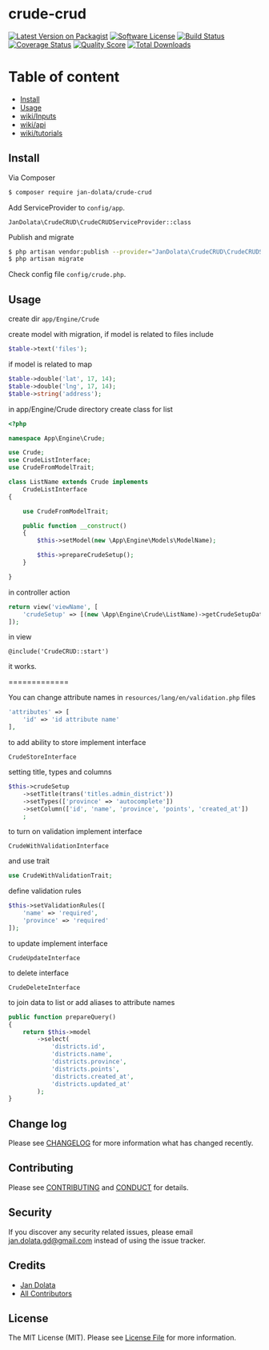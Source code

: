 # crude-crud

[![Latest Version on Packagist][ico-version]][link-packagist]
[![Software License][ico-license]](LICENSE.md)
[![Build Status][ico-travis]][link-travis]
[![Coverage Status][ico-scrutinizer]][link-scrutinizer]
[![Quality Score][ico-code-quality]][link-code-quality]
[![Total Downloads][ico-downloads]][link-downloads]

# Table of content
- [Install](#install)
- [Usage](#usage)
- [wiki/Inputs](#wiki/INPUTS.md)
- [wiki/api](wiki/API.md)
- [wiki/tutorials](wiki/TUTORIALS.md)

## Install

Via Composer

``` bash
$ composer require jan-dolata/crude-crud
```

Add ServiceProvider to `config/app`.

```
JanDolata\CrudeCRUD\CrudeCRUDServiceProvider::class
```

Publish and migrate

``` bash
$ php artisan vendor:publish --provider="JanDolata\CrudeCRUD\CrudeCRUDServiceProvider"
$ php artisan migrate
```

Check config file `config/crude.php`.

## Usage

create dir
`app/Engine/Crude`

create model with migration, if model is related to files include

```php
$table->text('files');
```

if model is related to map

```php
$table->double('lat', 17, 14);
$table->double('lng', 17, 14);
$table->string('address');
```

in app/Engine/Crude directory create class for list

```php
<?php

namespace App\Engine\Crude;

use Crude;
use CrudeListInterface;
use CrudeFromModelTrait;

class ListName extends Crude implements
    CrudeListInterface
{

    use CrudeFromModelTrait;

    public function __construct()
    {
        $this->setModel(new \App\Engine\Models\ModelName);

        $this->prepareCrudeSetup();
    }

}
```

in controller action

```php
return view('viewName', [
    'crudeSetup' => [(new \App\Engine\Crude\ListName)->getCrudeSetupData()]
]);
```

in view

```
@include('CrudeCRUD::start')
```

it works.

=============

You can change attribute names in `resources/lang/en/validation.php` files

```php
'attributes' => [
    'id' => 'id attribute name'
],
```

to add ability to store implement interface

`CrudeStoreInterface`

setting title, types and columns

```php
$this->crudeSetup
    ->setTitle(trans('titles.admin_district'))
    ->setTypes(['province' => 'autocomplete'])
    ->setColumn(['id', 'name', 'province', 'points', 'created_at'])
    ;
```

to turn on validation implement interface

`CrudeWithValidationInterface`

and use trait

```php
use CrudeWithValidationTrait;
```

define validation rules

```php
$this->setValidationRules([
    'name' => 'required',
    'province' => 'required'
]);
```

to update implement interface

`CrudeUpdateInterface`

to delete interface

`CrudeDeleteInterface`

to join data to list or add aliases to attribute names

```php
public function prepareQuery()
{
    return $this->model
        ->select(
            'districts.id',
            'districts.name',
            'districts.province',
            'districts.points',
            'districts.created_at',
            'districts.updated_at'
        );
}
```

## Change log

Please see [CHANGELOG](CHANGELOG.md) for more information what has changed recently.

## Contributing

Please see [CONTRIBUTING](CONTRIBUTING.md) and [CONDUCT](CONDUCT.md) for details.

## Security

If you discover any security related issues, please email jan.dolata.gd@gmail.com instead of using the issue tracker.

## Credits

- [Jan Dolata][link-author]
- [All Contributors][link-contributors]

## License

The MIT License (MIT). Please see [License File](LICENSE.md) for more information.

[ico-version]: https://img.shields.io/packagist/v/jan-dolata/crude-crud.svg?style=flat-square
[ico-license]: https://img.shields.io/badge/license-MIT-brightgreen.svg?style=flat-square
[ico-travis]: https://img.shields.io/travis/jan-dolata/crude-crud/master.svg?style=flat-square
[ico-scrutinizer]: https://img.shields.io/scrutinizer/coverage/g/jan-dolata/crude-crud.svg?style=flat-square
[ico-code-quality]: https://img.shields.io/scrutinizer/g/jan-dolata/crude-crud.svg?style=flat-square
[ico-downloads]: https://img.shields.io/packagist/dt/jan-dolata/crude-crud.svg?style=flat-square

[link-packagist]: https://packagist.org/packages/jan-dolata/crude-crud
[link-travis]: https://travis-ci.org/jan-dolata/crude-crud
[link-scrutinizer]: https://scrutinizer-ci.com/g/jan-dolata/crude-crud/code-structure
[link-code-quality]: https://scrutinizer-ci.com/g/jan-dolata/crude-crud
[link-downloads]: https://packagist.org/packages/jan-dolata/crude-crud
[link-author]: https://github.com/jan-dolata
[link-contributors]: ../../contributors
